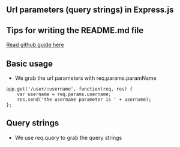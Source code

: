 ## Url parameters (query strings) in Express.js

## Tips for writing the README.md file
[Read github guide here](https://help.github.com/articles/basic-writing-and-formatting-syntax/)


## Basic usage
* We grab the url parameters with req.params.paramName
```
app.get('/user/:username', function(req, res) {
    var username = req.params.username;
    res.send('the username parameter is ' + username);
};
```

## Query strings
* We use req.query to grab the query strings
